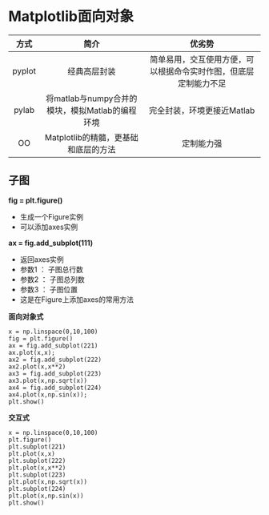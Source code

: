 # Matplotlib面向对象
|方式|简介|优劣势|
|:-:|:-:|:-:|
|pyplot|经典高层封装|简单易用，交互使用方便，可以根据命令实时作图，但底层定制能力不足|
|pylab|将matlab与numpy合并的模块，模拟Matlab的编程环境|完全封装，环境更接近Matlab|
|OO|Matplotlib的精髓，更基础和底层的方法|定制能力强|

## 子图
**fig = plt.figure()**
- 生成一个Figure实例
- 可以添加axes实例

**ax = fig.add_subplot(111)**
- 返回axes实例
- 参数1 ： 子图总行数
- 参数2 ： 子图总列数
- 参数3 ： 子图位置
- 这是在Figure上添加axes的常用方法


**面向对象式**
```
x = np.linspace(0,10,100)
fig = plt.figure()
ax = fig.add_subplot(221)
ax.plot(x,x);
ax2 = fig.add_subplot(222)
ax2.plot(x,x**2)
ax3 = fig.add_subplot(223)
ax3.plot(x,np.sqrt(x))
ax4 = fig.add_subplot(224)
ax4.plot(x,np.sin(x));
plt.show()
```

**交互式**
```
x = np.linspace(0,10,100)
plt.figure()
plt.subplot(221)
plt.plot(x,x)
plt.subplot(222)
plt.plot(x,x**2)
plt.subplot(223)
plt.plot(x,np.sqrt(x))
plt.subplot(224)
plt.plot(x,np.sin(x))
plt.show()
```
